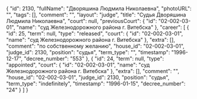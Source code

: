 {
    "id": 2130,
    "fullName": "Дворяшина Людмила Николаевна",
    "photoURL": "",
    "tags": [],
    "comment": "",
    "layout": "judge",
    "title": "Судья Дворяшина Людмила Николаевна",
    "court": null,
    "previousCourt": {
        "id": "02-002-03-01",
        "name": "суд Железнодорожного района г. Витебска"
    },
    "career": [
        {
            "id": 25,
            "term": null,
            "type": "released",
            "court": {
                "id": "02-002-03-01",
                "name": "суд Железнодорожного района г. Витебска"
            },
            "extra": [],
            "comment": "по собственному желанию",
            "house_id": "02-002-03-01",
            "judge_id": 2130,
            "position": "судья",
            "term_type": "",
            "timestamp": "1996-12-17",
            "decree_number": "553"
        },
        {
            "id": 24,
            "term": null,
            "type": "appointed",
            "court": {
                "id": "02-002-03-01",
                "name": "суд Железнодорожного района г. Витебска"
            },
            "extra": [],
            "comment": "",
            "house_id": "02-002-03-01",
            "judge_id": 2130,
            "position": "судья",
            "term_type": "indefinitely",
            "timestamp": "1996-01-15",
            "decree_number": "24"
        }
    ]
}